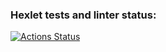 ### Hexlet tests and linter status:
[![Actions Status](https://github.com/nikon2127/python-project-50/workflows/hexlet-check/badge.svg)](https://github.com/nikon2127/python-project-50/actions)